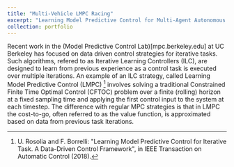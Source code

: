 ```yaml
---
title: "Multi-Vehicle LMPC Racing"
excerpt: "Learning Model Predictive Control for Multi-Agent Autonomous Racing <br/><img src='/images/LMPC_fpic.jpg'>"
collection: portfolio
---
```


Recent work in the (Model Predictive Control Lab)[mpc.berkeley.edu] at UC Berkeley has focused on data driven control strategies for iterative tasks. Such algorithms, refered to as Iterative Learning Controllers (ILC), are designed to learn from previous experience as a control task is executed over multiple iterations. An example of an ILC strategy, called Learning Model Predictive Control (LMPC) [^fn1] involves solving a traditional Constrained Finite Time Optimal Control (CFTOC) problem over a finite (rolling) horizon at a fixed sampling time and applying the first control input to the system at each timestep. The difference with regular MPC strategies is that in LMPC the cost-to-go, often referred to as the value function, is approximated based on data from previous task iterations.    

<!-- $$  
\underset{x}{\text{minimize}} f_0(x) \\
\text{subject to}
 f_i(x) \leq b_i, \; i = 1, \ldots, m. $$ -->

[^fn1]: U. Rosolia and F. Borrelli: "Learning Model Predictive Control for Iterative Task. A Data-Driven Control Framework", in IEEE Transaction on Automatic Control (2018).

[^fn2]: Brunner M., Rosolia U., Gonzales J. and Borrelli F. (2017), "Repetitive Learning Model Predictive Control: An Autonomous Racing Example", In Proceedings of 56th Conference on Decision and Control, 12, 2017.